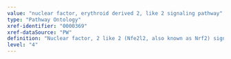 ```yaml
---
value: "nuclear factor, erythroid derived 2, like 2 signaling pathway"
type: "Pathway Ontology"
xref-identifier: "0000369"
xref-dataSource: "PW"
definition: "Nuclear factor, 2 like 2 (Nfe2l2, also known as Nrf2) signaling pathway is one of the most important regulator of antioxidant and/or electrophilic stress responses. Upon activation, Nfe2l2 induces the expression of antioxidant, xenobiotic metabolism, and cytoprotective genes, among others. Deregulation of the pathway has been associated with various conditions, including neurodegeneration and cancer."
level: "4"
---
```

